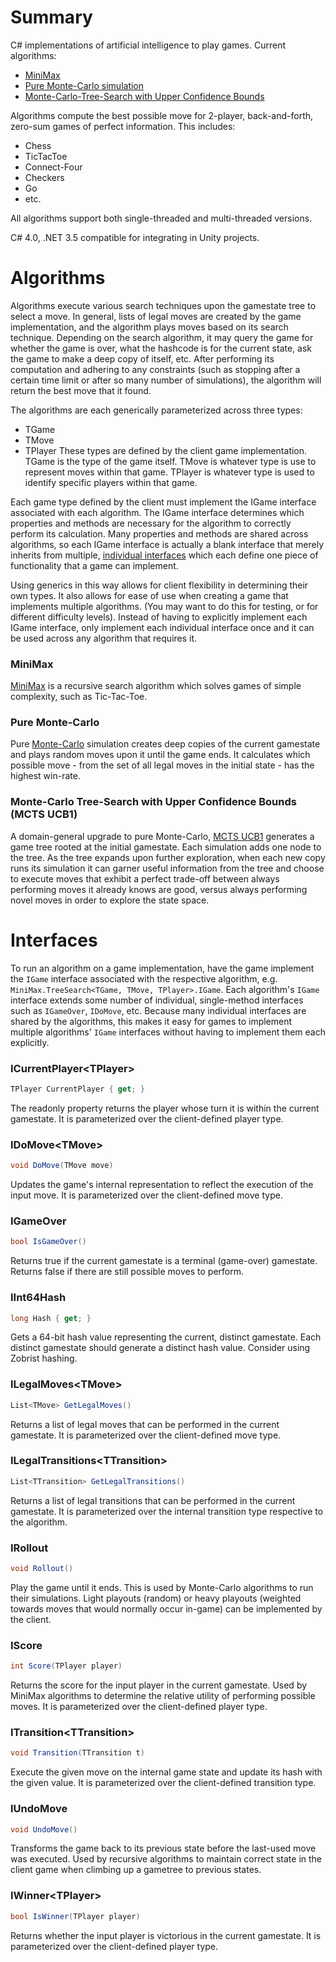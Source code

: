 # Summary
C# implementations of artificial intelligence to play games.
Current algorithms:
* [MiniMax](https://github.com/CampbellAlexander/GameAI/blob/master/README.md#minimax)
* [Pure Monte-Carlo simulation](https://github.com/CampbellAlexander/GameAI/blob/master/README.md#pure-monte-carlo)
* [Monte-Carlo-Tree-Search with Upper Confidence Bounds](https://github.com/CampbellAlexander/GameAI/blob/master/README.md#monte-carlo-tree-search-with-upper-confidence-bounds-mcts-ucb1)

Algorithms compute the best possible move for 2-player, back-and-forth,
zero-sum games of perfect information. This includes:
* Chess
* TicTacToe
* Connect-Four
* Checkers
* Go
* etc.

All algorithms support both single-threaded and multi-threaded
versions.

C# 4.0, .NET 3.5 compatible for integrating in Unity projects.



# Algorithms
Algorithms execute various search techniques upon the 
gamestate tree to select a move. In general, lists
of legal moves are created by the game implementation,
and the algorithm plays moves based on its search technique.
Depending on the search algorithm, it may query the game
for whether the game is over, what the hashcode is for
the current state, ask the game to make a deep copy of
itself, etc. After performing its computation and adhering
to any constraints (such as stopping after a certain time
limit or after so many number of simulations), the algorithm
will return the best move that it found.

The algorithms are each generically parameterized across three types:
* TGame
* TMove
* TPlayer
These types are defined by the client game implementation.
TGame is the type of the game itself. TMove is
whatever type is use to represent moves
within that game. TPlayer is whatever type is used
to identify specific players within that game.

Each game type defined by the client must implement
the IGame interface associated with each algorithm.
The IGame interface determines which properties and
methods are necessary for the algorithm to correctly
perform its calculation. Many properties and methods
are shared across algorithms, so each IGame interface
is actually a blank interface that merely inherits
from multiple,
[individual interfaces](https://github.com/CampbellAlexander/GameAI/edit/master/README.md#interfaces) 
which each define one piece of functionality that a
game can implement.

Using generics in this way allows for client flexibility
in determining their own types.  It also allows for
ease of use when creating a game that implements multiple algorithms.
(You may want to do this for testing, or for different
difficulty levels). Instead of having to explicitly
implement each IGame interface, only implement each 
individual interface once and it can be used across
any algorithm that requires it.

### MiniMax
[MiniMax](https://en.wikipedia.org/wiki/Minimax)
is a recursive search algorithm which solves games
of simple complexity, such as Tic-Tac-Toe.

### Pure Monte-Carlo
Pure [Monte-Carlo](https://en.wikipedia.org/wiki/Monte_Carlo_method)
simulation creates deep copies
of the current gamestate and plays random moves
upon it until the game ends. It calculates which
possible move - from the set of all legal moves in
the initial state - has the highest win-rate.

### Monte-Carlo Tree-Search with Upper Confidence Bounds (MCTS UCB1)
A domain-general upgrade to pure Monte-Carlo,
[MCTS UCB1](https://en.wikipedia.org/wiki/Monte_Carlo_tree_search)
generates a game tree rooted at the
initial gamestate. Each simulation adds one
node to the tree. As the tree expands upon
further exploration, when each new copy runs
its simulation it can garner useful information
from the tree and choose to execute moves
that exhibit a perfect trade-off between
always performing moves it already knows
are good, versus always performing novel moves
in order to explore the state space.





# Interfaces
To run an algorithm on a game implementation, have the game
implement the `IGame` interface associated with the respective
algorithm, e.g. `MiniMax.TreeSearch<TGame, TMove, TPlayer>.IGame`.
Each algorithm's `IGame` interface extends some number of
individual, single-method interfaces such as `IGameOver`,
`IDoMove`, etc. Because many individual interfaces
are shared by the algorithms, this makes it easy for games
to implement multiple algorithms' `IGame` interfaces
without having to implement them each explicitly.

### ICurrentPlayer\<TPlayer\>
```c#
TPlayer CurrentPlayer { get; }
```
The readonly property returns the player whose
turn it is within the current gamestate. It
is parameterized over the client-defined player
type.

### IDoMove\<TMove\>
```c#
void DoMove(TMove move)
```
Updates the game's internal representation
to reflect the execution of the input move.
It is parameterized over the client-defined
move type.

### IGameOver
```c#
bool IsGameOver()
```
Returns true if the current gamestate is
a terminal (game-over) gamestate. Returns
false if there are still possible moves
to perform.

### IInt64Hash
```c#
long Hash { get; }
```
Gets a 64-bit hash value representing
the current, distinct gamestate. Each
distinct gamestate should generate a
distinct hash value. Consider using
Zobrist hashing.

### ILegalMoves\<TMove\>
```c#
List<TMove> GetLegalMoves()
```
Returns a list of legal moves that
can be performed in the current gamestate.
It is parameterized over the client-defined
move type.

### ILegalTransitions\<TTransition\>
```c#
List<TTransition> GetLegalTransitions()
```
Returns a list of legal transitions that
can be performed in the current gamestate.
It is parameterized over the internal
transition type respective to the algorithm.

### IRollout
```c#
void Rollout()
```
Play the game until it ends. This is used
by Monte-Carlo algorithms to run their 
simulations. Light playouts (random) or
heavy playouts (weighted towards moves
that would normally occur in-game) can
be implemented by the client.

### IScore
```c#
int Score(TPlayer player)
```
Returns the score for the input player
in the current gamestate. Used by MiniMax
algorithms to determine the relative
utility of performing possible moves. It
is parameterized over the client-defined
player type.

### ITransition\<TTransition\>
```c#
void Transition(TTransition t)
```
Execute the given move on the internal game
state and update its hash with the given
value. It is parameterized over the
client-defined transition type.

### IUndoMove
```c#
void UndoMove()
```
Transforms the game back to its previous
state before the last-used move was executed.
Used by recursive algorithms to maintain
correct state in the client game when
climbing up a gametree to previous states.

### IWinner\<TPlayer\>
```c#
bool IsWinner(TPlayer player)
```
Returns whether the input player is
victorious in the current gamestate.
It is parameterized over the client-defined
player type.








